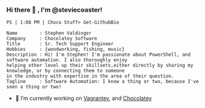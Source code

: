 ### Hi there 👋 , I'm @steviecoaster!

```
PS | 1:08 PM | Choco Stuff> Get-GithubBio

Name        : Stephen Valdinger
Company     : Chocolatey Software
Title       : Sr. Tech Support Engineer
Hobbies     : {woodworking, fishing, music}
Description : Hi! I'm Stephen! I'm passionate about PowerShell, and software automation. I also thoroughly enjoy 
helping other level up their skillsets,either directly by sharing my knowledge, or by connecting them to someone 
in the industry with expertise in the area of their question.
Tagline     : Software Automation: I know a thing or two, because I've seen a thing or two!
```

- 🔭 I’m currently working on [Vagrantey](https://github.com/steviecoaster/Vagrantey), and [Chocolatey](https://chocolatey.org)
